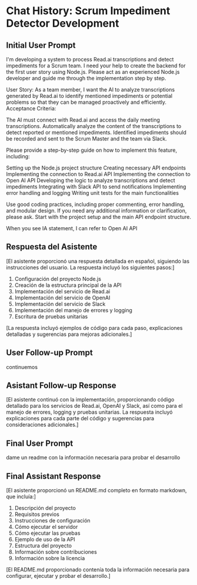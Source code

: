 # Chat History: Scrum Impediment Detector Development

## Initial User Prompt

I'm developing a system to process Read.ai transcriptions and detect impediments for a Scrum team. I need your help to create the backend for the first user story using Node.js. Please act as an experienced Node.js developer and guide me through the implementation step by step.

User Story: As a team member, I want the AI to analyze transcriptions generated by Read.ai to identify mentioned impediments or potential problems so that they can be managed proactively and efficiently.
Acceptance Criteria:

The AI must connect with Read.ai and access the daily meeting transcriptions.
Automatically analyze the content of the transcriptions to detect reported or mentioned impediments.
Identified impediments should be recorded and sent to the Scrum Master and the team via Slack.

Please provide a step-by-step guide on how to implement this feature, including:

Setting up the Node.js project structure
Creating necessary API endpoints
Implementing the connection to Read.ai API
Implementing the connection to Open AI API
Developing the logic to analyze transcriptions and detect impediments
Integrating with Slack API to send notifications
Implementing error handling and logging
Writing unit tests for the main functionalities

Use good coding practices, including proper commenting, error handling, and modular design. If you need any additional information or clarification, please ask. Start with the project setup and the main API endpoint structure.

When you see IA statement, I can refer to Open AI API 

## Respuesta del Asistente

[El asistente proporcionó una respuesta detallada en español, siguiendo las instrucciones del usuario. La respuesta incluyó los siguientes pasos:]

1. Configuración del proyecto Node.js
2. Creación de la estructura principal de la API
3. Implementación del servicio de Read.ai
4. Implementación del servicio de OpenAI
5. Implementación del servicio de Slack
6. Implementación del manejo de errores y logging
7. Escritura de pruebas unitarias

[La respuesta incluyó ejemplos de código para cada paso, explicaciones detalladas y sugerencias para mejoras adicionales.]

## User Follow-up Prompt

continuemos

## Asistant Follow-up Response

[El asistente continuó con la implementación, proporcionando código detallado para los servicios de Read.ai, OpenAI y Slack, así como para el manejo de errores, logging y pruebas unitarias. La respuesta incluyó explicaciones para cada parte del código y sugerencias para consideraciones adicionales.]

## Final User Prompt

dame un readme con la información necesaria para probar el desarrollo

## Final Assistant Response

[El asistente proporcionó un README.md completo en formato markdown, que incluía:]

1. Descripción del proyecto
2. Requisitos previos
3. Instrucciones de configuración
4. Cómo ejecutar el servidor
5. Cómo ejecutar las pruebas
6. Ejemplo de uso de la API
7. Estructura del proyecto
8. Información sobre contribuciones
9. Información sobre la licencia

[El README.md proporcionado contenía toda la información necesaria para configurar, ejecutar y probar el desarrollo.]
